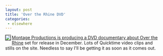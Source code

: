 ```yaml
---
layout: post
title: 'Over the Rhine DVD'
categories:
 - elsewhere
---
```


<img src="http://www.montage-productions.com/images/sectionImgs/featuredProject/02Taft07_Thumb.jpg" align="left" border="1"><a href="http://www.montage-productions.com/featuredProject.html#">Montage Productions is producing a DVD documentary about Over the Rhine</a> set for release in December. Lots of Quicktime video clips and stills on the site. Needless to say I'll be getting it as soon as it comes out.


